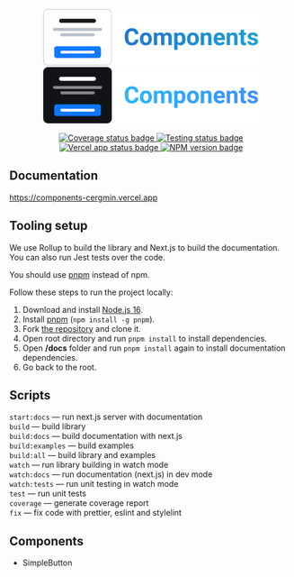 <p align="center">
  <img alt="The logo of React components library" src="./light_logo.svg#gh-light-mode-only" height="100">
  <img alt="The logo of React components library" src="./dark_logo.svg#gh-dark-mode-only" height="100">
</p>

<p align="center">
  <a href="https://codecov.io/gh/cergmin/components">
    <img alt="Coverage status badge" src="https://codecov.io/gh/cergmin/components/branch/main/graph/badge.svg?token=GLLDOYT6FW"/>
  </a>
  <a href="https://github.com/cergmin/components/actions/workflows/ci.yml">
    <img alt="Testing status badge" src="https://github.com/cergmin/components/actions/workflows/ci.yml/badge.svg">
  </a>
  <a href="https://components-cergmin.vercel.app/">
    <img alt="Vercel app status badge" src="https://vercelbadge.vercel.app/api/cergmin/components">
  </a>
  <a href="https://www.npmjs.com/package/@cergmin/components">
    <img alt="NPM version badge" src="https://img.shields.io/npm/v/@cergmin/components?color=blue">
  </a>
</p>

## Documentation
https://components-cergmin.vercel.app

## Tooling setup

We use Rollup to build the library and Next.js to build the documentation. You can also run Jest tests over the code.

You should use [pnpm](https://pnpm.io/) instead of npm.

Follow these steps to run the project locally:

1. Download and install [Node.js 16](https://nodejs.org/en/).
1. Install [pnpm](https://pnpm.io/) (`npm install -g pnpm`).
1. Fork [the repository](https://github.com/cergmin/components) and clone it.
1. Open root directory and run `pnpm install` to install dependencies.
1. Open **/docs** folder and run `pnpm install` again to install documentation dependencies.
1. Go back to the root.

## Scripts
`start:docs` — run next.js server with documentation<br>
`build` — build library<br>
`build:docs` — build documentation with next.js<br>
`build:examples` — build examples<br>
`build:all` — build library and examples<br>
`watch` — run library building in watch mode<br>
`watch:docs` — run documentation (next.js) in dev mode<br>
`watch:tests` — run unit testing in watch mode<br>
`test` — run unit tests<br>
`coverage` — generate coverage report<br>
`fix` — fix code with prettier, eslint and stylelint<br>

## Components
- SimpleButton
